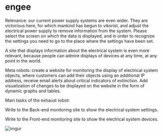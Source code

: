 # engee
Relevance: our current power supply systems are even wider. They are victorious here, for which mankind has begun to vikorist, and adjust the electrical power supply to remove information from the system. Please select the screen on which the data is displayed, and in order to recognize the settings you need to go to the place where the settings have been set.

A site that displays information about the electrical system is even more relevant, because people can admire displays of devices at any time, at any point in the world.

Meta robots: create a website for monitoring the display of electrical system objects, where customers can add their objects using an additional IP address, receive email alerts about critical indicators of extinction. Add visualization of changes to be displayed on the website in the form of dynamic graphs and tables.

Main tasks of the exhaust robot:

Write to the Back-end monitoring site to show the electrical system settings.

Write to the Front-end monitoring site to show the electrical system devices.

![imgur](https://imgur.com/hSVM2Wl)  
